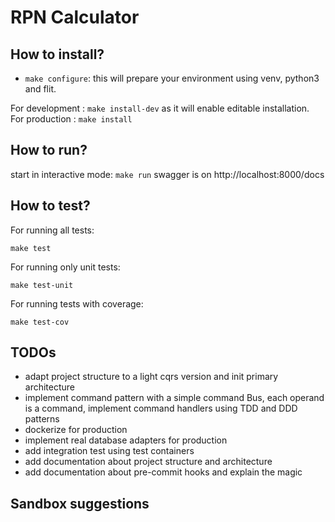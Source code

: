 # RPN Calculator


## How to install?

* `make configure`: this will prepare your environment using venv, python3 and flit.

For development : `make install-dev` as it will enable editable installation.   
For production  : `make install`

## How to run?

start in interactive mode: `make run`
swagger is on http://localhost:8000/docs

## How to test?

For running all tests:

`make test`

For running only unit tests:

`make test-unit`

For running tests with coverage:

`make test-cov`

## TODOs
* adapt project structure to a light cqrs version and init primary architecture
* implement command pattern with a simple command Bus, each operand is a command, implement command handlers using TDD and DDD patterns
* dockerize for production
* implement real database adapters for production
* add integration test using test containers
* add documentation about project structure and architecture
* add documentation about pre-commit hooks and explain the magic

## Sandbox  suggestions
